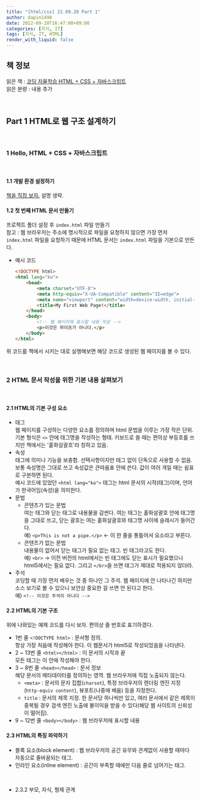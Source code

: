 ```yaml
---
title: "[html/css] 22.09.20 Part 1"
author: dapin1490
date: 2022-09-20T16:47:00+09:00
categories: [지식, IT]
tags: [지식, IT, HTML]
render_with_liquid: false
---
```


## 책 정보
읽은 책 : [코딩 자율학습 HTML + CSS + 자바스크립트](https://thebook.io/080313/)  
읽은 분량 : 내용 추가

<br>

## Part 1 HTML로 웹 구조 설계하기
  
<br>

### 1 Hello, HTML + CSS + 자바스크립트

<br>
  
#### 1.1 개발 환경 설정하기
[책을 직접 보자.](https://thebook.io/080313/part01/ch01/01/) 설명 생략.  
  
#### 1.2 첫 번째 HTML 문서 만들기
프로젝트 폴더 설정 후 `index.html` 파일 만들기  
참고 : 웹 브라우저는 주소에 명시적으로 파일을 요청하지 않으면 가장 먼저 `index.html` 파일을 요청하기 때문에 HTML 문서는 `index.html` 파일을 기본으로 만든다.  
  
- 예시 코드

    ```html
    <!DOCTYPE html>
    <html lang="ko">
        <head>
            <meta charset="UTF-8">
            <meta http-equiv="X-UA-Compatible" content="IE=edge">
            <meta name="viewport" content="width=device-width, initial-scale=1.0">
            <title>My First Web Page!</title>
        </head>
        <body>
            <!-- 웹 페이지에 표시할 내용 작성 -->
            <p>이것은 파이프가 아니다.</p>
        </body>
    </html>
    ```  
  
위 코드를 책에서 시키는 대로 실행해보면 해당 코드로 생성된 웹 페이지를 볼 수 있다.  
  
<br>

### 2 HTML 문서 작성을 위한 기본 내용 살펴보기

<br>

#### 2.1 HTML의 기본 구성 요소
- 태그  
    웹 페이지를 구성하는 다양한 요소를 정의하며 html 문법을 이루는 가장 작은 단위. 기본 형식은 `<>` 안에 태그명을 작성하는 형태. 키보드로 쓸 때는 편의상 부등호를 쓰지만 책에서는 '홑화살괄호'라 칭하고 있음.
- 속성  
    태그에 의미나 기능을 보충함. 선택사항이지만 태그 없이 단독으로 사용할 수 없음.  
    보통 속성명은 그대로 쓰고 속성값은 큰따옴표 안에 쓴다. 값이 여러 개일 때는 쉼표로 구분하면 된다.  
    예시 코드에 있었던 `<html lang="ko">` 태그는 html 문서의 시작(태그)이며, 언어가 한국어임(속성)을 의미한다.
- 문법  
    - 콘텐츠가 있는 문법  
        여는 태그와 닫는 태그로 내용물을 감싼다. 여는 태그는 홑화살괄호 안에 태그명을 그대로 쓰고, 닫는 괄호는 여는 홑화살괄호와 태그명 사이에 슬래시가 들어간다.  
        예) `<p>This is not a pipe.</p>` ← 이 한 줄을 통틀어서 요소라고 부른다.
    - 콘텐츠가 없는 문법  
        내용물이 없어서 닫는 태그가 필요 없는 태그. 빈 태그라고도 한다.  
        예) `<br>` → 이전 버전의 html에서는 빈 태그에도 닫는 표시가 필요했으나 html5에서는 필요 없다. 그리고 `</br>`을 쓰면 태그가 제대로 적용되지 않더라.
- 주석  
    코딩할 때 가장 먼저 배우는 것 중 하나인 그 주석. 웹 페이지에 안 나타나긴 하지만 소스 보기로 볼 수 있으니 보안상 중요한 걸 쓰면 안 된다고 한다.  
    예) `<!-- 이것은 주석이 아니다 -->`  
  
#### 2.2 HTML의 기본 구조
위에 나와있는 예제 코드를 다시 보자. 편의상 줄 번호로 표기하겠다.  
- 1번 줄 `<!DOCTYPE html>` : 문서형 정의.  
    항상 가장 처음에 작성해야 한다. 이 웹문서가 html5로 작성되었음을 나타낸다.
- 2 ~ 13번 줄 `<html></html>` : 이 문서의 시작과 끝  
    모든 태그는 이 안에 작성해야 한다.
- 3 ~ 8번 줄 `<head></head>` : 문서 정보  
    해당 문서의 메타데이터를 정의하는 영역. 웹 브라우저에 직접 노출되지 않는다.
    - `<meta>` : 문서의 문자 집합(`charset`), 특정 브라우저의 렌더링 엔진 지정(`http-equiv content`), 뷰포트(나중에 배움) 등을 지정한다.
    - `title` : 문서의 제목 지정. 한 문서당 하나씩만 있고, 여러 문서에서 같은 제목이 중복될 경우 검색 엔진 노출에 불이익을 받을 수 있다(해당 웹 사이트의 신뢰성이 떨어짐).
- 9 ~ 12번 줄 `<body></body>` : 웹 브라우저에 표시할 내용  
  
#### 2.3 HTML의 특징 파악하기
- 블록 요소(block element) : 웹 브라우저의 공간 유무와 관계없이 사용할 때마다 자동으로 줄바꿈되는 태그.
- 인라인 요소(inline element) : 공간이 부족할 때에만 다음 줄로 넘어가는 태그.
  
<br>

- 2.3.2 부모, 자식, 형제 관계